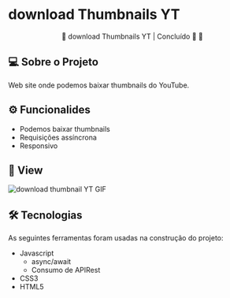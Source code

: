 # download Thumbnails YT

<p align="center">
  🚧 download Thumbnails YT | Concluído 🚀 🚧
</p>

## 💻 Sobre o Projeto
<p>
  Web site onde podemos baixar thumbnails do YouTube.
</p>

## ⚙ Funcionalides
- Podemos baixar thumbnails
- Requisições assíncrona
- Responsivo

## 🎨 View
![download thumbnail YT GIF](https://user-images.githubusercontent.com/99041150/207072059-9af6c4f9-847d-4ac7-9f2b-89b6b73eeb65.gif)

## 🛠 Tecnologias
As seguintes ferramentas foram usadas na construção do projeto:

- Javascript
  - async/await
  - Consumo de APIRest   
- CSS3
- HTML5
